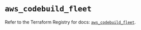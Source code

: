 # `aws_codebuild_fleet`

Refer to the Terraform Registry for docs: [`aws_codebuild_fleet`](https://registry.terraform.io/providers/hashicorp/aws/5.79.0/docs/resources/codebuild_fleet).
